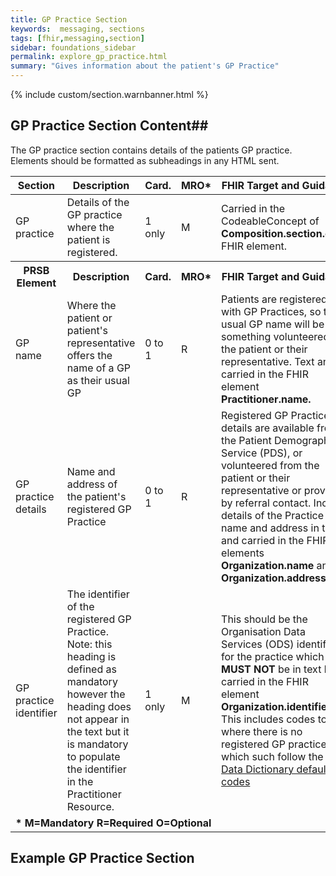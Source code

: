 ```yaml
---
title: GP Practice Section
keywords:  messaging, sections
tags: [fhir,messaging,section]
sidebar: foundations_sidebar
permalink: explore_gp_practice.html
summary: "Gives information about the patient's GP Practice"
---
```

{% include custom/section.warnbanner.html %}


## GP Practice Section Content##

The GP practice section contains details of the patients GP practice. Elements should be formatted as subheadings in any HTML sent.
 
<table style="width:100%;max-width: 100%;">
	<thead>
		<tr>
			<th width="15%">Section</th>
			<th width="35%">Description</th>
			<th width="5%">Card.</th>
			<th width="5%">MRO*</th>
			<th width="40%">FHIR Target and Guidance</th>
		</tr>
	</thead>
	<tbody>
		<tr>
			<td>GP practice </td>
			<td>Details of the GP practice where the patient is registered.</td>
			<td>1 only</td>
			<td>M</td>
			<td>Carried in the CodeableConcept of <b>Composition.section.code</b> FHIR element.</td>
		</tr>
		<tr>
			<th>PRSB Element</th>
			<th>Description</th>
			<th>Card.</th>
			<th>MRO*</th>
			<th>FHIR Target and Guidance</th>		
		</tr>
		<tr>
			<td>GP name</td>
			<td>Where the patient or patient's representative offers the name of a GP as their usual GP</td>
			<td>0 to 1</td>
			<td>R</td>
			<td>Patients are registered with GP Practices, so their usual GP name will be something volunteered by the patient or their representative. Text and carried in the FHIR element <b>Practitioner.name.</b></td>
		</tr>
		<tr>
			<td>GP practice details</td>
			<td>Name and address of the patient's registered GP Practice</td>
			<td>0 to 1</td>
			<td>R</td>
			<td>Registered GP Practice details are available from the Patient Demographics Service (PDS), or volunteered from the patient or their representative or provided by referral contact. Include details of the Practice name and address in text and carried in the FHIR elements <b>Organization.name</b> and <b>Organization.address</b></td>
		</tr>
		<tr>
			<td>GP practice identifier</td>
			<td>The identifier of the registered GP Practice. Note: this heading is defined as mandatory however the heading does not appear in the text but it is mandatory to populate the identifier in the Practitioner Resource.</td>
			<td>1 only</td>
			<td>M</td>
			<td>This should be the Organisation Data Services (ODS) identifier for the practice which <b>MUST NOT</b> be in text but carried in the FHIR element <b>Organization.identifier</b>. This includes codes to use where there is no registered GP practice which such follow the <a href="https://www.datadictionary.nhs.uk/web_site_content/supporting_information/organisation_data_service_default_codes.asp?shownav=1">NHS Data Dictionary default codes</a> </td>
		</tr>
		<tr>
		<td colspan="5"><b>* M=Mandatory R=Required O=Optional</b></td>
		</tr>
	</tbody>
</table>


## Example GP Practice Section ##

<script src="https://gist.github.com/IOPS-DEV/0254c9b07fa77cd926dbe0b5a68ff4d8.js"></script>








